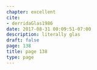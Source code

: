 ```yaml
---
chapter: excellent
cite:
- derridaGlas1986
date: 2017-08-31 00:09:51-07:00
description: literally glas
draft: false
page: 138
title: page 138
type: page
---
```

